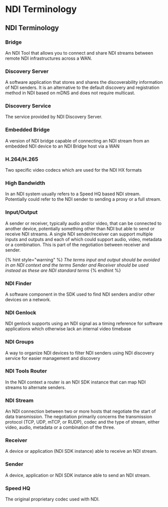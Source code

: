 # NDI Terminology

## NDI Terminology

### Bridge

An NDI Tool that allows you to connect and share NDI streams between remote NDI infrastructures across a WAN.

### Discovery Server

A software application that stores and shares the discoverability information of NDI senders. It is an alternative to the default discovery and registration method in NDI based on mDNS and does not require multicast.

### Discovery Service

The service provided by NDI Discovery Server.

### Embedded Bridge

A version of NDI bridge capable of connecting an NDI stream from an embedded NDI device to an NDI Bridge host via a WAN

### H.264/H.265

Two specific video codecs which are used for the NDI HX formats

### High Bandwidth

In an NDI system usually refers to a Speed HQ based NDI stream. Potentially could refer to the NDI sender to sending a proxy or a full stream.

### Input/Output

A sender or receiver, typically audio and/or video, that can be connected to another device, potentially something other than NDI but able to send or receive NDI streams. A single NDI sender/receiver can support multiple inputs and outputs and each of which could support audio, video, metadata or a combination. This is part of the negotiation between receiver and sender.&#x20;

{% hint style="warning" %}
_The terms input and output should be avoided in an NDI context and the terms Sender and Receiver should be used instead as these are NDI standard terms_
{% endhint %}

### NDI Finder

A software component in the SDK used to find NDI senders and/or other devices on a network.

### NDI Genlock

NDI genlock supports using an NDI signal as a timing reference for software applications which otherwise lack an internal video timebase

### NDI Groups

A way to organize NDI devices to filter NDI senders using NDI discovery service for easier management and discovery

### NDI Tools Router

In the NDI context a router is an NDI SDK instance that can map NDI streams to alternate senders.

### NDI Stream

An NDI connection between two or more hosts that negotiate the start of data transmission. The negotiation primarily concerns the transmission protocol (TCP, UDP, mTCP, or RUDP), codec and the type of stream, either video, audio, metadata or a combination of the three.

### Receiver

A device or application (NDI SDK instance) able to receive an NDI stream.

### Sender

A device, application or NDI SDK instance able to send an NDI stream.

### Speed HQ

The original proprietary codec used with NDI.

